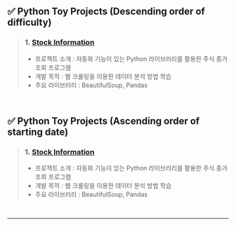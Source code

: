 <!-- Contents -->
## ✅ Python Toy Projects (Descending order of difficulty)
> ### 1. [Stock Information](https://github.com/Kim-src/Toy-Projects/tree/main/Python/Stock%20Information)
> - 프로젝트 소개 : 자동화 기능이 있는 Python 라이브러리를 활용한 주식 종가 조회 프로그램
> - 개발 목적 : 웹 크롤링을 이용한 데이터 분석 방법 학습
> - 주요 라이브러리 : BeautifulSoup, Pandas

<br>

## ✅ Python Toy Projects (Ascending order of starting date)
> ### 1. [Stock Information](https://github.com/Kim-src/Toy-Projects/tree/main/Python/Stock%20Information)
> - 프로젝트 소개 : 자동화 기능이 있는 Python 라이브러리를 활용한 주식 종가 조회 프로그램
> - 개발 목적 : 웹 크롤링을 이용한 데이터 분석 방법 학습
> - 주요 라이브러리 : BeautifulSoup, Pandas

<br>

***

<br>
<br>
<br>
